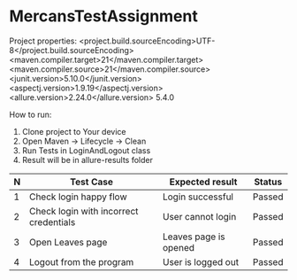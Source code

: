 # MercansTestAssignment
Project properties:
<project.build.sourceEncoding>UTF-8</project.build.sourceEncoding>
<maven.compiler.target>21</maven.compiler.target>
<maven.compiler.source>21</maven.compiler.source>
<junit.version>5.10.0</junit.version>
<aspectj.version>1.9.19</aspectj.version>
<allure.version>2.24.0</allure.version>
<rest-assured>5.4.0</rest-assured>

How to run:
1. Clone project to Your device
2. Open Maven -> Lifecycle -> Clean
3. Run Tests in LoginAndLogout class
4. Result will be in allure-results folder


| N | Test Case                              | Expected result       | Status |
|---|----------------------------------------|-----------------------|--------|
| 1 | Check login happy flow                 | Login successful      | Passed |
| 2 | Check login with incorrect credentials | User cannot login     | Passed |
| 3 | Open Leaves page                       | Leaves page is opened | Passed |
| 4 | Logout from the program                | User is logged out    | Passed |
